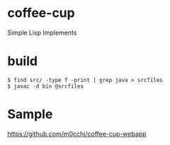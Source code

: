 # coffee-cup
Simple Lisp Implements

# build
```
$ find src/ -type f -print | grep java > srcfiles
$ javac -d bin @srcfiles
```

# Sample
https://github.com/m0cchi/coffee-cup-webapp
